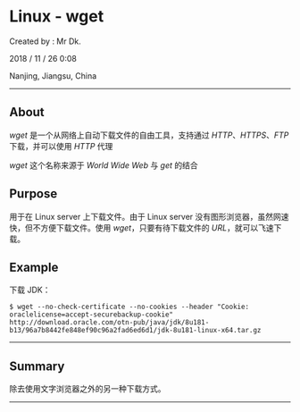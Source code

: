 # Linux - wget

Created by : Mr Dk.

2018 / 11 / 26 0:08

Nanjing, Jiangsu, China

---

## About

*wget* 是一个从网络上自动下载文件的自由工具，支持通过 *HTTP*、*HTTPS*、*FTP* 下载，并可以使用 *HTTP* 代理

*wget* 这个名称来源于 *World Wide Web* 与 *get* 的结合

## Purpose

用于在 Linux server 上下载文件。由于 Linux server 没有图形浏览器，虽然网速快，但不方便下载文件。使用 *wget*，只要有待下载文件的 *URL*，就可以飞速下载。

## Example

下载 JDK：

```console
$ wget --no-check-certificate --no-cookies --header "Cookie: oraclelicense=accept-securebackup-cookie" http://download.oracle.com/otn-pub/java/jdk/8u181-b13/96a7b8442fe848ef90c96a2fad6ed6d1/jdk-8u181-linux-x64.tar.gz
```

---

## Summary

除去使用文字浏览器之外的另一种下载方式。

---

